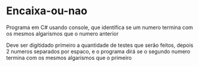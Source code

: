 # Encaixa-ou-nao

Programa em C# usando console, que identifica se um numero termina com os mesmos algarismos que o numero anterior

Deve ser digitidado primeiro a quantidade de testes que serão feitos, depois 2 numeros separados por espaco, e o programa dirá se o segundo numero termina com os mesmos algarismos que o primeiro
